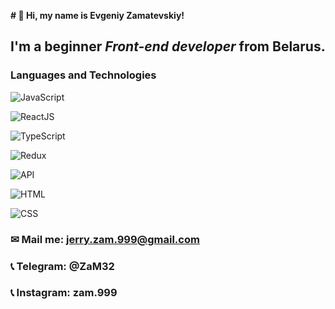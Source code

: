 **# 👋 Hi, my name is **Evgeniy Zamatevskiy**!**

## I'm a beginner *Front-end developer* from Belarus.

### Languages and Technologies

![JavaScript](https://img.shields.io/badge/-JavaScript-090909?style=for-the-badge&logo=JavaScript)

![ReactJS](https://img.shields.io/badge/-ReactJs-090909?style=for-the-badge&logo=React)

![TypeScript](https://img.shields.io/badge/-TypeScript-090909?style=for-the-badge&logo=TypeScript)

![Redux](https://img.shields.io/badge/-Redux-090909?style=for-the-badge&logo=Redux)

![API](https://img.shields.io/badge/-REST&#032;API-090909?style=for-the-badge&logo=API)

![HTML](https://img.shields.io/badge/-HTML-090909?style=for-the-badge&logo=html5)

![CSS](https://img.shields.io/badge/-CSS-090909?style=for-the-badge&logo=css3)

### &#9993; Mail me: jerry.zam.999@gmail.com

### &#128222; Telegram: @ZaM32

### &#128222; Instagram: zam.999

#
